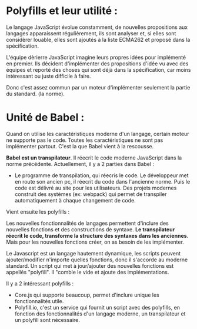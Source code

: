 # Polyfills et leur utilité :

Le langage JavaScript évolue constamment, de nouvelles propositions aux langages apparaissent régulièrement, ils sont analyser et, si elles sont considèrer louable, elles sont ajoutés à la liste ECMA262 et proposé dans la spécification.

L'équipe dèrierre JavaScript imagine leurs propres idées pour implémenté en premier. Ils décident d'implémenter des propositions d'idée vu avec des équipes et reporté des choses qui sont déjà dans la spécification, car moins intéressant ou juste difficile à faire.

Donc c'est assez commun par un moteur d'implémenter seulement la partie du standard. (la norme).

# Unité de Babel :

Quand on utilise les caractéristiques moderne d'un langage, certain moteur ne supporte pas le code. Toutes les caractéristiques ne sont pas implémenter partout. C'est la que Babel vient à la rescousse.

**Babel est un transpilateur**. Il réecrit le code moderne JavaScript dans la norme précédente. Actuellement, il y a 2 parties dans Babel :

- Le programme de transpilation, qui réecris le code. Le développeur met en route son ancien pc, il réecrit du code dans l'ancienne norme. Puis le code est délivré au site pour les utilisateurs. Des projets modernes construit des systèmes (ex: webpack) qui permet de transpiler automatiquement à chaque changement de code.

Vient ensuite les polyfills :

Les nouvelles fonctionnalités de langages permettent d'inclure des nouvelles fonctions et des constructions de syntaxe. **Le transpilateur réecrit le code, transforme la structure des syntaxes dans les anciennes**. Mais pour les nouvelles fonctions créer, on as besoin de les implémenter.

Le Javascript est un langage hautement dynamique, les scripts peuvent ajouter/modifier n'importe quelles fonctions, donc il s'accorde au moderne standard. Un script qui met à jour/ajouter des nouvelles fonctions est appellés "polyfill". Il "comble le vide et ajoute des implémentations.

Il y a 2 intéressant polyfills :

- Core.js qui supporte beaucoup, permet d'inclure unique les fonctionnalités utile.
- Polyfill.io, c'est un service qui fournit un script avec des polyfills, en fonction des fonctionnalités d'un langage moderne, un transpilateur et un polyfill sont nécessaire.

